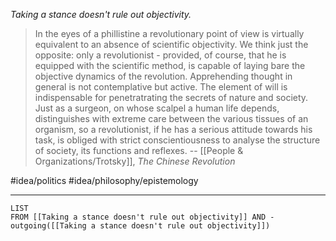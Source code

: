 *Taking a stance doesn't rule out objectivity.* 

> In the eyes of a phillistine a revolutionary point of view is virtually equivalent to an absence of scientific objectivity. We think just the opposite: only a revolutionist - provided, of course, that he is equipped with the scientific method, is capable of laying bare the objective dynamics of the revolution. Apprehending thought in general is not contemplative but active. The element of will is indispensable for penetratrating the secrets of nature and society. Just as a surgeon, on whose scalpel a human life depends, distinguishes with extreme care between the various tissues of an organism, so a revolutionist, if he has a serious attitude towards his task, is obliged with strict conscientiousness to analyse the structure of society, its functions and reflexes. 
> -- [[People & Organizations/Trotsky]], *The Chinese Revolution*

#idea/politics 
#idea/philosophy/epistemology 

---
```dataview
LIST
FROM [[Taking a stance doesn't rule out objectivity]] AND -outgoing([[Taking a stance doesn't rule out objectivity]])
```